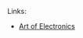 Links:

- [Art of Electronics](Paul-Horowitz-Winfield-Hill-The-art-of-electronics-Cambridge-University-Press-1989.pdf)
